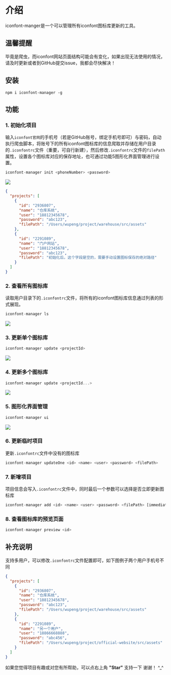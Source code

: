 # 介绍
iconfont-manger是一个可以管理所有iconfont图标库更新的工具。

## 温馨提醒
毕竟是爬虫，而iconfont网站页面结构可能会有变化，如果出现无法使用的情况，请及时更新或者到GitHub提交issue，我都会尽快解决！

## 安装
`npm i iconfont-manager -g`

## 功能

### 1. 初始化项目
输入`iconfont官网`的手机号（若是GitHub账号，绑定手机号即可）与密码，自动执行爬虫脚本，将账号下的所有iconfont图标库的信息爬取并存储在用户目录的`.iconfontrc`文件（重要，可自行新建），然后修改`.iconfontrc`文件的`filePath`属性，设置各个图标库对应的保存地址，也可通过功能5图形化界面管理进行设置。
``` js
iconfont-manager init <phoneNumber> <password>
```
![](https://pic-host.oss-cn-shenzhen.aliyuncs.com/img/step1-1.png)
``` json
{
  "projects": [
    {
      "id": "2936807",
      "name": "仓库系统",
      "user": "18812345678",
      "password": "abc123",
      "filePath": "/Users/wupeng/project/warehouse/src/assets"
    },
    {
      "id": "2291089",
      "name": "门户网站",
      "user": "18812345678",
      "password": "abc123",
      "filePath": "初始化后，这个字段是空的，需要手动设置图标保存的绝对路径"
    }
  ]
}
```

### 2. 查看所有图标库
读取用户目录下的`.iconfontrc`文件，将所有的iconfont图标库信息通过列表的形式展现。
``` js
iconfont-manager ls
```
![](https://pic-host.oss-cn-shenzhen.aliyuncs.com/img/step2-2.png)

### 3. 更新单个图标库
``` js
iconfont-manager update <projectId>
```
![](https://pic-host.oss-cn-shenzhen.aliyuncs.com/img/step3-3.png)

### 4. 更新多个图标库
``` js
iconfont-manager update <projectId...>
```
![](https://pic-host.oss-cn-shenzhen.aliyuncs.com/img/step4-4.png)

### 5. 图形化界面管理
``` js
iconfont-manager ui
```
![](https://pic-host.oss-cn-shenzhen.aliyuncs.com/img/step5-5.png)
### 6. 更新临时项目
更新`.iconfontrc`文件中没有的图标库
``` js
iconfont-manager updateOne <id> <name> <user> <password> <filePath>
```
### 7. 新增项目
项目信息会写入`.iconfontrc`文件中，同时最后一个参数可以选择是否立即更新图标库
``` js
iconfont-manager add <id> <name> <user> <password> <filePath> [immediately]
```

### 8. 查看图标库的预览页面
``` js
iconfont-manager preview <id>
```

## 补充说明
支持多用户，可以修改`.iconfontrc`文件配置即可，如下图例子两个用户手机号不同
``` json
{
  "projects": [
    {
      "id": "2936807",
      "name": "仓库系统",
      "user": "18812345678",
      "password": "abc123",
      "filePath": "/Users/wupeng/project/warehouse/src/assets"
    },
    {
      "id": "2291089",
      "name": "另一个用户",
      "user": "18866668888",
      "password": "abc456",
      "filePath": "/Users/wupeng/project/official-website/src/assets"
    }
  ]
}
```

如果您觉得项目有趣或对您有所帮助，可以点右上角 **"Star"** 支持一下 谢谢！ ^_^